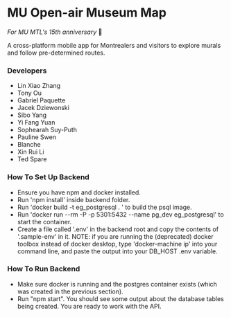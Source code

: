 # MU Open-air Museum Map
_For MU MTL's 15th anniversary_ 🎉

A cross-platform mobile app for Montrealers and visitors to explore murals and follow pre-determined routes.

### Developers
- Lin Xiao Zhang
- Tony Ou
- Gabriel Paquette
- Jacek Dziewonski
- Sibo Yang
- Yi Fang Yuan
- Sophearah Suy-Puth
- Pauline Swen
- Blanche
- Xin Rui Li
- Ted Spare

### How To Set Up Backend
- Ensure you have npm and docker installed.
- Run 'npm install' inside backend folder.
- Run 'docker build -t eg_postgresql . ' to build the psql image.
- Run 'docker run --rm -P -p 5301:5432 --name pg_dev eg_postgresql' to start the container.
- Create a file called '.env' in the backend root and copy the contents of '.sample-env' in it. NOTE: if you are running the (deprecated) docker
toolbox instead of docker desktop, type 'docker-machine ip' into your command line, and paste the output into your DB_HOST .env variable.

### How To Run Backend
- Make sure docker is running and the postgres container exists (which was created in the previous section).
- Run "npm start". You should see some output about the database tables being created. You are ready to work with the API.
